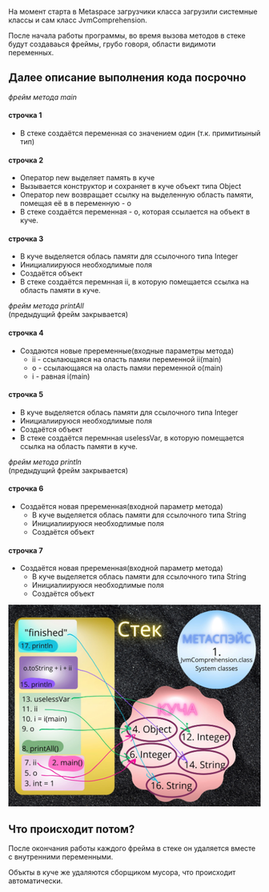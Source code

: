 На момент старта в Metaspace загрузчики класса загрузили системные классы и сам класс JvmComprehension.

После начала работы программы, во время вызова методов в стеке будут создаваься фреймы, грубо говоря, области видимоти переменных.

Далее описание выполнения кода посрочно
---
_фрейм метода main_
#### строчка 1 ####
- В стеке создаётся переменная со значением один (т.к. примитиыный тип)

#### строчка 2 ####
- Оператор new выделяет память в куче 
- Вызывается конструктор и сохраняет в куче объект типа Object
- Оператор new возвращает ссылку на выделенную область памяти, помещая её в в переменную - о
- В стеке создаётся переменная - о, которая ссылается на объект в куче.

#### строчка 3 ####
- В куче выделяется облась памяти для ссылочного типа Integer
- Инициалиируюся необходлимые поля
- Создаётся объект
- В стеке создаётся перемнная ii, в которую помещается ссылка на область памяти в куче.

_фрейм метода printAll_  
(предыдущий фрейм закрывается)

#### строчка 4 #### 
- Создаются новые преременные(входные параметры метода)
  - ii - ссылающаяся на оласть памяи переменной ii(main)
  - о - ссылающаяся на оласть памяи переменной о(main)
  - i - равная i(main)

#### строчка 5 #### 
- В куче выделяется облась памяти для ссылочного типа Integer
- Инициалиируюся необходлимые поля
- Создаётся объект
- В стеке создаётся перемнная uselessVar, в которую помещается ссылка на область памяти в куче.
  
_фрейм метода println_  
(предыдущий фрейм закрывается)

#### строчка 6 #### 
- Создаётся новая преременная(входной параметр метода)
  - В куче выделяется облась памяти для ссылочного типа String
  - Инициалиируюся необходлимые поля
  - Создаётся объект

#### строчка 7 #### 
- Создаётся новая преременная(входной параметр метода)
    - В куче выделяется облась памяти для ссылочного типа String
    - Инициалиируюся необходлимые поля
    - Создаётся объект

![пошаговая работа в картинке здесь](n4iOks7esOg.jpg)

Что происходит потом?
--
После окончания работы каждого фрейма в стеке он удаляется вместе с внутренними переменными.

Объкты в куче же удаляются сборщиком мусора, что происходит автоматически.
  